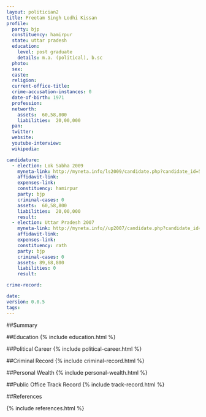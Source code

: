 ```yaml
---
layout: politician2
title: Preetam Singh Lodhi Kissan
profile: 
  party: bjp
  constituency: hamirpur
  state: uttar pradesh
  education: 
    level: post graduate
    details: m.a. (political), b.sc
  photo: 
  sex: 
  caste: 
  religion: 
  current-office-title: 
  crime-accusation-instances: 0
  date-of-birth: 1971
  profession: 
  networth: 
    assets:  60,58,800
    liabilities:  20,00,000
  pan: 
  twitter: 
  website: 
  youtube-interview: 
  wikipedia: 

candidature: 
  - election: Lok Sabha 2009
    myneta-link: http://myneta.info/ls2009/candidate.php?candidate_id=5679
    affidavit-link: 
    expenses-link: 
    constituency: hamirpur 
    party: bjp
    criminal-cases: 0
    assets:  60,58,800
    liabilities:  20,00,000
    result:  
  - election: Uttar Pradesh 2007
    myneta-link: http://myneta.info//up2007/candidate.php?candidate_id=1787
    affidavit-link: 
    expenses-link: 
    constituency: rath 
    party: bjp
    criminal-cases: 0
    assets: 89,68,800
    liabilities: 0
    result:  

crime-record: 

date: 
version: 0.0.5
tags: 
---
```

##Summary


##Education
{% include education.html %}


##Political Career
{% include political-career.html %}


##Criminal Record
{% include criminal-record.html %}


##Personal Wealth
{% include personal-wealth.html %}


##Public Office Track Record
{% include track-record.html %}


##References


{% include references.html %}